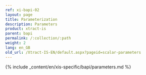 ```yaml
---
ref: xi-bapi-02
layout: page
title: Parameterization
description: Parameters
product: xtract-is
parent: bapi
permalink: /:collection/:path
weight: 2
lang: en_GB
old_url: /Xtract-IS-EN/default.aspx?pageid=scalar-parameters
---
```

{% include _content/en/xis-specific/bapi/parameters.md %}